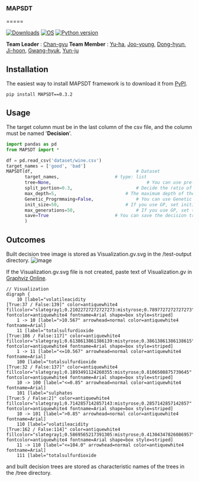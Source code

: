 ### MAPSDT
=====

[![Downloads](https://pepy.tech/badge/MAPSDT)](https://pepy.tech/project/MAPSDT)
[![OS](https://img.shields.io/badge/OS-windows-red)](https://windows.com)
[![Python version](https://img.shields.io/badge/python-3.7.0-brightgreen.svg)](https://www.python.org) 
 
**Team Leader** : [Chan-gyu](https://github.com/wjk1011)  **Team Member** : [Yu-ha](https://github.com/jiyuha), [Joo-young](https://github.com/Limjooyoung), [Dong-hyun](https://github.com/donghyun305), [Ji-hoon](https://github.com/wlgns959), [Gwang-hyuk](https://github.com/panghyuk), [Yun-ju](https://github.com/YUNJU11)

**Installation**
-----

The easiest way to install MAPSDT framework is to download it from [PyPI](https://pypi.org/project/MAPSDT).
```
pip install MAPSDT==0.3.2
```

**Usage**
-----

The target column must be in the last column of the csv file, and the column must be named '**Decision**'.
```python
import pandas as pd
from MAPSDT import *

df = pd.read_csv('dataset/wine.csv')
target_names = ['good', 'bad']
MAPSDT(df,                          		     # Dataset
       target_names,				     # type: list
       tree=None,                   	             # You can use pre-trained trees.
       split_portion=0.3,           		     # Decide the ratio of datasets.
       max_depth=5, 		    		     # The maximum depth of the tree.
       Genetic_Progrmmaing=False,    		     # You can use Genetic Programming for Feature Extraction.
       init_size=50,		     		     # If you use GP, set initial pool size.
       max_generations=50,          		     # If you use GP, set the maximum generations.
       save=True		    		     # You can save the decision tree.
       )
```

**Outcomes**
-----

Built decision tree image is stored as Visualization.gv.svg in the /test-output directory.
![image](https://user-images.githubusercontent.com/70674000/141953129-3ed83e44-561f-4508-8c58-b97f9600eb45.png)

If the Visualization.gv.svg file is not created, paste text of Visualization.gv in [Graphviz Online](https://dreampuf.github.io/GraphvizOnline/).
```
// Visualization
digraph {
	10 [label="volatileacidity
[True:37 / False:139]" color=antiquewhite4 fillcolor="slategray1;0.21022727272727273:mistyrose;0.7897727272727273" fontcolor=antiquewhite4 fontname=Arial shape=box style=striped]
	1 -> 10 [label=">10.567" arrowhead=normal color=antiquewhite4 fontname=Arial]
	11 [label="totalsulfurdioxide
[True:186 / False:117]" color=antiquewhite4 fillcolor="slategray1;0.6138613861386139:mistyrose;0.38613861386138615" fontcolor=antiquewhite4 fontname=Arial shape=box style=striped]
	1 -> 11 [label="<=10.567" arrowhead=normal color=antiquewhite4 fontname=Arial]
	100 [label="totalsulfurdioxide
[True:32 / False:137]" color=antiquewhite4 fillcolor="slategray1;0.1893491124260355:mistyrose;0.8106508875739645" fontcolor=antiquewhite4 fontname=Arial shape=box style=striped]
	10 -> 100 [label="<=0.85" arrowhead=normal color=antiquewhite4 fontname=Arial]
	101 [label="sulphates
[True:5 / False:2]" color=antiquewhite4 fillcolor="slategray1;0.7142857142857143:mistyrose;0.2857142857142857" fontcolor=antiquewhite4 fontname=Arial shape=box style=striped]
	10 -> 101 [label=">0.85" arrowhead=normal color=antiquewhite4 fontname=Arial]
	110 [label="volatileacidity
[True:162 / False:114]" color=antiquewhite4 fillcolor="slategray1;0.5869565217391305:mistyrose;0.41304347826086957" fontcolor=antiquewhite4 fontname=Arial shape=box style=striped]
	11 -> 110 [label="<=104.0" arrowhead=normal color=antiquewhite4 fontname=Arial]
	111 [label="totalsulfurdioxide
```

and built decision trees are stored as characteristic names of the trees in the /tree directory.





